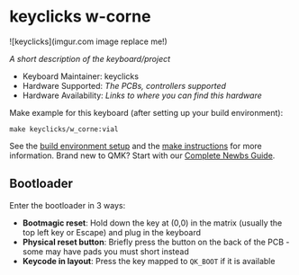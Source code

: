 # keyclicks w-corne

![keyclicks](imgur.com image replace me!)

*A short description of the keyboard/project*

* Keyboard Maintainer: keyclicks
* Hardware Supported: *The PCBs, controllers supported*
* Hardware Availability: *Links to where you can find this hardware*

Make example for this keyboard (after setting up your build environment):

    make keyclicks/w_corne:vial


See the [build environment setup](https://docs.qmk.fm/#/getting_started_build_tools) and the [make instructions](https://docs.qmk.fm/#/getting_started_make_guide) for more information. Brand new to QMK? Start with our [Complete Newbs Guide](https://docs.qmk.fm/#/newbs).

## Bootloader

Enter the bootloader in 3 ways:

* **Bootmagic reset**: Hold down the key at (0,0) in the matrix (usually the top left key or Escape) and plug in the keyboard
* **Physical reset button**: Briefly press the button on the back of the PCB - some may have pads you must short instead
* **Keycode in layout**: Press the key mapped to `QK_BOOT` if it is available
